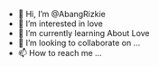- 👋 Hi, I’m @AbangRizkie
- 👀 I’m interested in love
- 🌱 I’m currently learning About Love
- 💞️ I’m looking to collaborate on ...
- 📫 How to reach me ...

<!---
AbangRizkie/AbangRizkie is a ✨ special ✨ repository because its `README.md` (this file) appears on your GitHub profile.
You can click the Preview link to take a look at your changes.
--->
